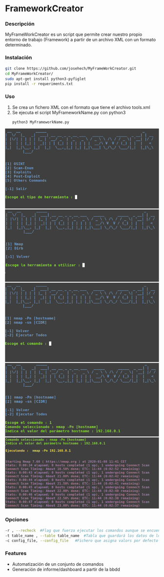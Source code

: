 # FrameworkCreator
### Descripción
MyFrameWorkCreator es un script que permite crear nuestro propio entorno de trabajo (Framework) a partir de un archivo XML con un formato determinado.

### Instalación
~~~sh
git clone https://github.com/josehech/MyFrameWorkCreator.git
cd MyFrameWorkCreator/
sudo apt-get install python3-pyfiglet
pip install -r requeriments.txt
~~~

### Uso
1. Se crea un fichero XML con el formato que tiene el archivo tools.xml
2. Se ejecuta el script MyFrameworkName.py con python3
    ~~~
    python3 MyFrameworkName.py
    ~~~
![Inicio](./screenshot.png)
![Types](./screenshot_1.png)
![Tools](./screenshot_2.png)
![variables](./screenshot_3.png)
![Ejecucion](./screenshot_4.png)
### Opciones
~~~sh
-r , --recheck  #Flag que fuerza ejecutar los comandos aunque se encuentren en la BBDD (CUIDADO, borra los datos anteriores)
-t table_name , --table table_name  #Tabla que guardará los datos de los comandos ejecutados (por defecto testing)
-c config_file, --config_file   #Fichero que asigna valors por defecto a los parámetros
~~~
### Features
- Automatización de un conjunto de comandos
- Generación de informe/dashboard a partir de la bbdd
